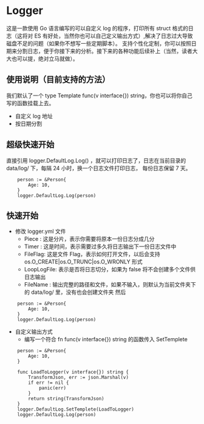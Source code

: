 # Logger

这是一款使用 Go 语言编写的可以自定义 log 的程序，打印所有 struct 格式的日志（这将对 ES 有好处，当然你也可以自己定义输出方式）,解决了日志过大导致磁盘不足的问题（如果你不想写一些定期脚本）。
支持个性化定制，你可以按照日期来分割日志，便于你接下来的分析。接下来的各种功能后续补上（当然，读者大大也可以提，绝对立马就做）。

## 使用说明（目前支持的方法）
我们默认了一个 type Template func(v interface{}) string，你也可以将你自己写的函数挂载上去。
*  自定义 log 地址
*  按日期分割

## 超级快速开始
直接引用 logger.DefaultLog.Log() ，就可以打印日志了，日志在当前目录的 data/log/ 下，每隔 24 小时，换一个日志文件打印日志，
每份日志保留 7 天。
```
    person := &Person{
		Age: 10,
	}
    logger.DefaultLog.Log(person)
```

## 快速开始
*   修改 logger.yml 文件
    *   Piece   : 这是分片，表示你需要将原本一份日志分成几分
    *   Timer   : 这是时间，表示需要过多久将日志输出下一份日志文件中
    *   FileFlag: 这是文件 Flag，表示如何打开文件，以后会支持 os.O_CREATE|os.O_TRUNC|os.O_WRONLY 形式
    *   LoopLogFile: 表示是否将日志切分，如果为 false 将不会创建多个文件供日志输出
    *   FileName   : 输出完整的路径和文件，如果不输入，则默认为当前文件夹下的 data/log/ 里，没有也会创建文件夹
然后
```
    person := &Person{
		Age: 10,
	}
    logger.DefaultLog.Log(person)
```
 
*   自定义输出方式
    *   编写一个符合 fn func(v interface{}) string 的函数传入 SetTemplete
```
    person := &Person{
		Age: 10,
	}

    func LoadToLogger(v interface{}) string {
	    TransformJson, err := json.Marshal(v)
	    if err != nil {
	    	panic(err)
	    }
	    return string(TransformJson)
    }
    logger.DefaultLog.SetTemplete(LoadToLogger)
    logger.DefaultLog.Log(person)
```